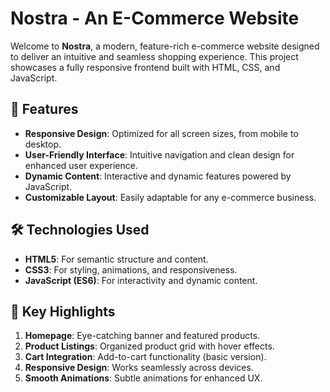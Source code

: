 # Nostra - An E-Commerce Website

Welcome to **Nostra**, a modern, feature-rich e-commerce website designed to deliver an intuitive and seamless shopping experience. This project showcases a fully responsive frontend built with HTML, CSS, and JavaScript.

## 🚀 Features

- **Responsive Design**: Optimized for all screen sizes, from mobile to desktop.
- **User-Friendly Interface**: Intuitive navigation and clean design for enhanced user experience.
- **Dynamic Content**: Interactive and dynamic features powered by JavaScript.
- **Customizable Layout**: Easily adaptable for any e-commerce business.

## 🛠️ Technologies Used

- **HTML5**: For semantic structure and content.
- **CSS3**: For styling, animations, and responsiveness.
- **JavaScript (ES6)**: For interactivity and dynamic content.

## 🌟 Key Highlights

1. **Homepage**: Eye-catching banner and featured products.
2. **Product Listings**: Organized product grid with hover effects.
3. **Cart Integration**: Add-to-cart functionality (basic version).
4. **Responsive Design**: Works seamlessly across devices.
5. **Smooth Animations**: Subtle animations for enhanced UX.



